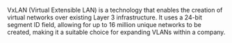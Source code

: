 VxLAN (Virtual Extensible LAN) is a technology that enables the creation of virtual networks over existing Layer 3 infrastructure. It uses a 24-bit segment ID field, allowing for up to 16 million unique networks to be created, making it a suitable choice for expanding VLANs within a company.
